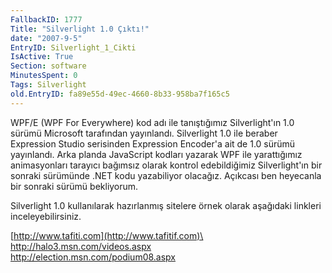 ```yaml
---
FallbackID: 1777
Title: "Silverlight 1.0 Çıktı!"
date: "2007-9-5"
EntryID: Silverlight_1_Cikti
IsActive: True
Section: software
MinutesSpent: 0
Tags: Silverlight
old.EntryID: fa89e55d-49ec-4660-8b33-958ba7f165c5
---
```

WPF/E (WPF For Everywhere) kod adı ile tanıştığımız Silverlight'ın 1.0
sürümü Microsoft tarafından yayınlandı. Silverlight 1.0 ile beraber
Expression Studio serisinden Expression Encoder'a ait de 1.0 sürümü
yayınlandı. Arka planda JavaScript kodları yazarak WPF ile yarattığımız
animasyonları tarayıcı bağımsız olarak kontrol edebildiğimiz
Silverlight'ın bir sonraki sürümünde .NET kodu yazabiliyor olacağız.
Açıkcası ben heyecanla bir sonraki sürümü bekliyorum.

Silverlight 1.0 kullanılarak hazırlanmış sitelere örnek olarak aşağıdaki
linkleri inceleyebilirsiniz.

[http://www.tafiti.com](http://www.tafitif.com)\
 <http://halo3.msn.com/videos.aspx>\
 <http://election.msn.com/podium08.aspx>


